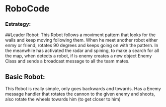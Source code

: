 RoboCode
========

### Estrategy:
##Leader Robot:
This Robot follows a moviment pattern that looks for the walls and keep moving following them.
When he meet another robot either enmy or friend, rotates 90 degrees and keeps going on with the pattern. In the meanwhile has activated the radar and spining, to make a search for all the map, when detects a robot, if is enemy creates a new object Enemy Class and sends a broadcast message to all the team mates.

## Basic Robot:

This Robot is really simple, only goes backwards and towards. Has a Enemy message handler that rotates the cannon to the given enemy and shoots, also rotate the wheels towards him (to get closer to him)


